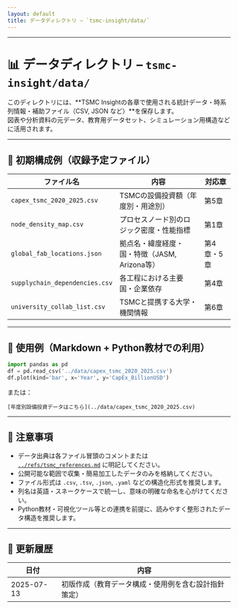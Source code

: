 ```yaml
---
layout: default
title: データディレクトリ – `tsmc-insight/data/`
---
```


---

# 📊 データディレクトリ – `tsmc-insight/data/`

このディレクトリには、**TSMC Insightの各章で使用される統計データ・時系列情報・補助ファイル（CSV, JSON など）**を保存します。  
図表や分析資料の元データ、教育用データセット、シミュレーション用構造などに活用されます。

---

## 📁 初期構成例（収録予定ファイル）

| ファイル名 | 内容 | 対応章 |
|------------|------|--------|
| `capex_tsmc_2020_2025.csv` | TSMCの設備投資額（年度別・用途別） | 第5章 |
| `node_density_map.csv` | プロセスノード別のロジック密度・性能指標 | 第1章 |
| `global_fab_locations.json` | 拠点名・緯度経度・国・特徴（JASM, Arizona等） | 第4章・5章 |
| `supplychain_dependencies.csv` | 各工程における主要国・企業依存 | 第4章 |
| `university_collab_list.csv` | TSMCと提携する大学・機関情報 | 第6章 |

---

## 🔗 使用例（Markdown + Python教材での利用）

```python
import pandas as pd
df = pd.read_csv('../data/capex_tsmc_2020_2025.csv')
df.plot(kind='bar', x='Year', y='CapEx_BillionUSD')
```
または：
```
[年度別設備投資データはこちら](../data/capex_tsmc_2020_2025.csv)
```

---

## 📝 注意事項

- データ出典は各ファイル冒頭のコメントまたは [`../refs/tsmc_references.md`](../refs/tsmc_references.md) に明記してください。
- 公開可能な範囲で収集・簡易加工したデータのみを格納してください。
- ファイル形式は `.csv`, `.tsv`, `.json`, `.yaml` などの構造化形式を推奨します。
- 列名は英語・スネークケースで統一し、意味の明確な命名を心がけてください。
- Python教材・可視化ツール等との連携を前提に、読みやすく整形されたデータ構造を推奨します。

---

## 📅 更新履歴

| 日付 | 内容 |
|------|------|
| 2025-07-13 | 初版作成（教育データ構成・使用例を含む設計指針策定） |

